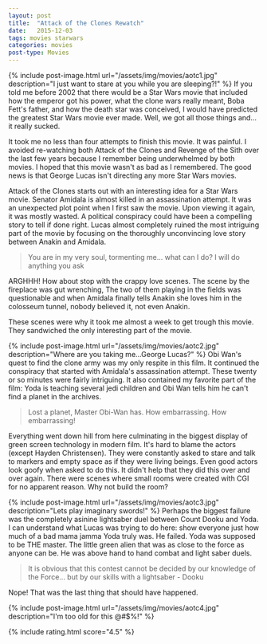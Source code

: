```yaml
---
layout: post
title:  "Attack of the Clones Rewatch"
date:   2015-12-03
tags: movies starwars
categories: movies
post-type: Movies
---
```

{% include post-image.html url="/assets/img/movies/aotc1.jpg" description="I just want to stare at you while you are sleeping?!" %}
If you told me before 2002 that there would be a Star Wars movie that included how the emperor got his power, what the clone wars really meant, Boba Fett's father, and how the death star was conceived, I would have predicted the greatest Star Wars movie ever made. Well, we got all those things and... it really sucked.

It took me no less than four attempts to finish this movie. It was painful. I avoided re-watching both Attack of the Clones and Revenge of the Sith over the last few years because I remember being underwhelmed by both movies. I hoped that this movie wasn't as bad as I remembered. The good news is that George Lucas isn't directing any more Star Wars movies.

Attack of the Clones starts out with an interesting idea for a Star Wars movie. Senator Amidala is almost killed in an assassination attempt. It was an unexpected plot point when I first saw the movie. Upon viewing it again, it was mostly wasted. A political conspiracy could have been a compelling story to tell if done right. Lucas almost completely ruined the most intriguing part of the movie by focusing on the thoroughly unconvincing love story between Anakin and Amidala.

>You are in my very soul, tormenting me... what can I do? I will do anything you ask

ARGHHH! How about stop with the crappy love scenes. The scene by the fireplace was gut wrenching, The two of them playing in the fields was questionable and when Amidala finally tells Anakin she loves him in the colosseum tunnel, nobody believed it, not even Anakin.

These scenes were why it took me almost a week to get trough this movie. They sandwiched the only interesting part of the movie.

{% include post-image.html url="/assets/img/movies/aotc2.jpg" description="Where are you taking me...George Lucas?" %}
Obi Wan's quest to find the clone army was my only respite in this film. It continued the conspiracy that started with Amidala's assassination attempt. These twenty or so minutes were fairly intriguing. It also contained my favorite part of the film: Yoda is teaching several jedi children and Obi Wan tells him he can't find a planet in the archives.

>Lost a planet, Master Obi-Wan has. How embarrassing. How embarrassing!

Everything went down hill from here culminating in the biggest display of green screen technology in modern film. It's hard to blame the actors (except Hayden Christensen). They were constantly asked to stare and talk to markers and empty space as if they were living beings. Even good actors look goofy when asked to do this. It didn't help that they did this over and over again. There were scenes where small rooms were created with CGI for no apparent reason. Why not build the room?

{% include post-image.html url="/assets/img/movies/aotc3.jpg" description="Lets play imaginary swords!" %}
Perhaps the biggest failure was the completely asinine lightsaber duel between Count Dooku and Yoda. I can understand what Lucas was trying to do here: show everyone just how much of a bad mama jamma Yoda truly was. He failed. Yoda was supposed to be THE master. The little green alien that was as close to the force as anyone can be. He was above hand to hand combat and light saber duels.

>It is obvious that this contest cannot be decided by our knowledge of the Force... but by our skills with a lightsaber - Dooku

Nope! That was the last thing that should have happened.

{% include post-image.html url="/assets/img/movies/aotc4.jpg" description="I'm too old for this @#$%!" %}


{% include rating.html score="4.5" %}
